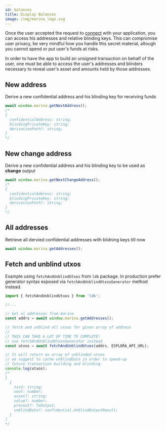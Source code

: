 ```yaml
---
id: balances
title: Display Balances
image: /img/marina_logo.svg
---
```


Once the user accepted the request to [connect](connect.md) with your application, you can access his addresses and relative blinding keys. This can compromise user privacy, be very mindful how you handle this secret material, altough you cannot spend or put user's funds at risks.

In order to have the app to build an unsigned transaction on behalf of the user, one must be able to access the user's addresses and blinders necessary to reveal user's asset and amounts held by those addresses.


## New address

Derive a new confidential address and his blinding key for receiving funds
```js
await window.marina.getNextAddress();
/*
{
  confidentialAddress: string;
  blindingPrivateKey: string;
  derivationPath?: string;
}
*/
```

## New change address

Derive a new confidential address and his blinding key to be used as **change** output
```js
await window.marina.getNextChangeAddress();
/*
{
  confidentialAddress: string;
  blindingPrivateKey: string;
  derivationPath?: string;
}
*/
```

## All addresses 

Retrieve all dervied confidential addresses with blidning keys till now
```js
await window.marina.getAddresses();
```


## Fetch and unblind utxos


Example using `fetchAndUnblindUtxos` from `ldk` package. In production prefer generator syntax exposed via `fetchAndUnblindUtxosGenerator` method instead.

```jsx
import { fetchAndUnblindUtxos } from 'ldk';

//...

// Get al addresses from marina
const addrs = await window.marina.getAddresses();

// fetch and unblind all utxos for given array of address
//
// THIS CAN TAKE A LOT OF TIME TO COMPLETE!
// use fetchAndUnblindUtxosGenerator instead
const utxos = await fetchAndUnblindUtxos(addrs, ESPLORA_API_URL);

// It will return an array of unblinded utxos
// we suggest to cache unblindData in order to speed-up 
// future transaction building and blinding.
console.log(utxos);
/* 
[
  {
    txid: string;
    vout: number;
    asset?: string;
    value?: number;
    prevout?: TxOutput;
    unblindData?: confidential.UnblindOutputResult;
  }
] 
*/
```


